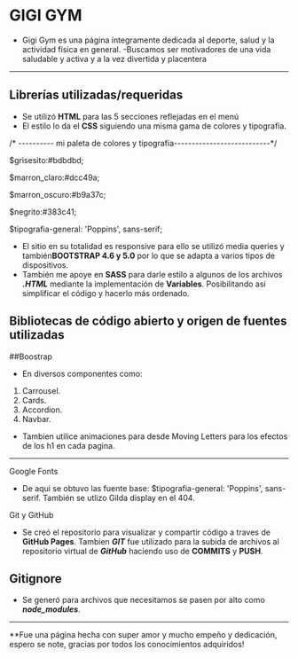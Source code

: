 
# GIGI GYM

-   Gigi Gym es una página íntegramente dedicada al deporte, salud y la actividad física en general. 
-Buscamos ser motivadores de una vida saludable y activa y a la vez divertida y placentera


----------

## Librerías utilizadas/requeridas

-   Se utilizó  **HTML** para las 5 secciones reflejadas en el menú
-   El estilo lo da el  **CSS**  siguiendo una misma gama de colores y tipografía.

/* ---------- mi paleta de colores y tipografia---------------------------*/

$grisesito:#bdbdbd;

$marron_claro:#dcc49a;

$marron_oscuro:#b9a37c;

$negrito:#383c41;

$tipografia-general: 'Poppins', sans-serif;

- El sitio en su totalidad es responsive para ello se utilizó media queries y también**BOOTSTRAP 4.6 y 5.0** por lo que se adapta a varios tipos de dispositivos.
-   También me apoye en **SASS**  para darle estilo a algunos de los archivos _**.HTML**_  mediante la implementación de  **Variables**. Posibilitando así simplificar el código y hacerlo más ordenado.

## Bibliotecas de código abierto y origen de fuentes utilizadas

##Boostrap

-   En diversos componentes como:

1.  Carrousel.
2.  Cards.
3.  Accordion.
4.  Navbar.


-   Tambien utilice animaciones para desde Moving Letters para  los efectos de los h1 en cada pagina.

----------
Google Fonts

-   De aqui se obtuvo las fuente base:
$tipografia-general: 'Poppins', sans-serif. También se utlizo Gilda display en el 404.


Git y GitHub

-   Se creó el repositorio para visualizar y compartir código  a traves de  **GitHub Pages**. Tambien  _**GIT**_  fue utilizado para la subida de archivos al repositorio virtual de  _**GitHub**_  haciendo uso de  **COMMITS**  y  **PUSH**.

## Gitignore

-   Se generó para archivos que necesitamos se pasen por alto como  _**node_modules**_.

----------

**Fue una página hecha con super amor y mucho empeño y dedicación, espero se note, gracias por todos los conocimientos adquiridos!
